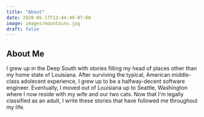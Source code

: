 ```yaml
---
title: "About"
date: 2020-05-17T13:44:49-07:00
image: images/mountains.jpg
draft: false
---
```


## About Me
I grew up in the Deep South with stories filling my head of places other than my home state of Louisiana. After surviving the typical, American middle-class adolecent experience, I grew up to be a halfway-decent software engineer. Eventually, I moved out of Louisiana up to Seattle, Washington where I now reside with my wife and our two cats. Now that I'm legally classified as an adult, I write these stories that have followed me throughout my life. 